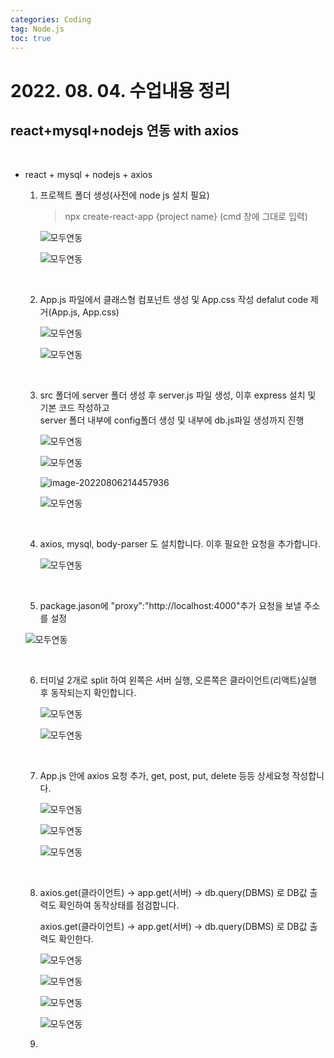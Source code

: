 ```yaml
---
categories: Coding	
tag: Node.js
toc: true
---
```




# 2022. 08. 04. 수업내용 정리 #

## react+mysql+nodejs 연동 with axios

<br>

* react + mysql + nodejs + axios

  1. 프로젝트 폴더 생성(사전에 node js 설치 필요)

     > npx create-react-app {project name} (cmd 창에 그대로 입력)

     ![모두연동](../../images/2022-08-06-class09(react+mysql+nodejs)/모두연동.png)

     ![모두연동](../../images/2022-08-06-class09(react+mysql+nodejs)/모두연동-16597830890072.png)

     <br>

  2. App.js 파일에서 클래스형 컴포넌트 생성 및 App.css 작성 defalut code 제거(App.js, App.css)

     ![모두연동](../../images/2022-08-06-class09(react+mysql+nodejs)/모두연동-16597854262394.png)

     ![모두연동](../../images/2022-08-06-class09(react+mysql+nodejs)/모두연동-165979058621116.png)

     <br>

  3. src 폴더에 server 폴더 생성 후 server.js 파일 생성, 이후 express 설치 및 기본 코드 작성하고 <br>
     server 폴더 내부에 config폴더 생성 및 내부에 db.js파일 생성까지 진행

     ![모두연동](../../images/2022-08-06-class09(react+mysql+nodejs)/모두연동-16597859467306.png)

     ![모두연동](../../images/2022-08-06-class09(react+mysql+nodejs)/모두연동-165978985738412.png)

     ![image-20220806214457936](../../images/2022-08-06-class09(react+mysql+nodejs)/image-20220806214457936.png)

     ![모두연동](../../images/2022-08-06-class09(react+mysql+nodejs)/모두연동-16597859765068.png)

     <br>

  4. axios, mysql, body-parser 도 설치합니다. 이후 필요한 요청을 추가합니다.

     ![모두연동](../../images/2022-08-06-class09(react+mysql+nodejs)/모두연동-165978877702510.png)

     <br>

  5.  package.jason에 "proxy":"http://localhost:4000"추가 요청을 보낼 주소를 설정

     ![모두연동](../../images/2022-08-06-class09(react+mysql+nodejs)/모두연동-165979011541514.png)

     <br>

  6. 터미널 2개로 split 하여 왼쪽은 서버 실행, 오른쪽은 클라이언트(리액트)실행 후 동작되는지 확인합니다.

     ![모두연동](../../images/2022-08-06-class09(react+mysql+nodejs)/모두연동-165979102594118.png)

     ![모두연동](../../images/2022-08-06-class09(react+mysql+nodejs)/모두연동-165979106785820.png)

     <br>

  7. App.js 안에 axios 요청 추가, get, post, put, delete 등등 상세요청 작성합니다.

     ![모두연동](../../images/2022-08-06-class09(react+mysql+nodejs)/모두연동-165979200400026.png)

     ![모두연동](../../images/2022-08-06-class09(react+mysql+nodejs)/모두연동-165979153000622.png)

     ![모두연동](../../images/2022-08-06-class09(react+mysql+nodejs)/모두연동-165979156933224.png)

     <br>

  8. axios.get(클라이언트) -> app.get(서버) -> db.query(DBMS) 로 DB값 출력도 확인하여 동작상태를 점검합니다.<br>

     axios.get(클라이언트) -> app.get(서버) -> db.query(DBMS) 로 DB값 출력도 확인한다.

     ![모두연동](../../images/2022-08-06-class09(react+mysql+nodejs)/모두연동-165979224628628.png)

     ![모두연동](../../images/2022-08-06-class09(react+mysql+nodejs)/모두연동-165979229758830.png)

     ![모두연동](../../images/2022-08-06-class09(react+mysql+nodejs)/모두연동-165979247456432.png)

     ![모두연동](../../images/2022-08-06-class09(react+mysql+nodejs)/모두연동-165979256913934.png)

  9. 

     

  

​	